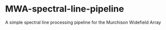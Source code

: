 # MWA-spectral-line-pipeline
A simple spectral line processing pipeline for the Murchison Widefield Array

